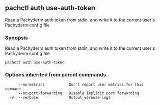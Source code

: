 ## pachctl auth use-auth-token

Read a Pachyderm auth token from stdin, and write it to the current user's Pachyderm config file

### Synopsis


Read a Pachyderm auth token from stdin, and write it to the current user's Pachyderm config file

```
pachctl auth use-auth-token
```

### Options inherited from parent commands

```
      --no-metrics           Don't report user metrics for this command
      --no-port-forwarding   Disable implicit port forwarding
  -v, --verbose              Output verbose logs
```


